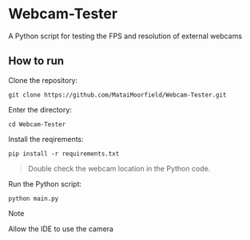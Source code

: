 # Webcam-Tester
A Python script for testing the FPS and resolution of external webcams

## How to run

Clone the repository:
```
git clone https://github.com/MataiMoorfield/Webcam-Tester.git
```
Enter the directory:
```
cd Webcam-Tester
```
Install the reqirements:
```
pip install -r requirements.txt
```
> Double check the webcam location in the Python code.

Run the Python script:
```
python main.py
```
> [!NOTE]
> Allow the IDE to use the camera

